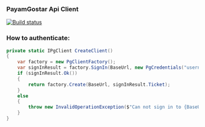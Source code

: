 ### PayamGostar Api Client

[![Build status](https://ci.appveyor.com/api/projects/status/k4igwwggo2lkm7gy?svg=true)](https://ci.appveyor.com/project/1st-dev/payamgostarapiclient)

### How to authenticate:

```cs
private static IPgClient CreateClient()
{
    var factory = new PgClientFactory();
    var signInResult = factory.SignIn(BaseUrl, new PgCredentials("username", "password"));
    if (signInResult.Ok())
    {
        return factory.Create(BaseUrl, signInResult.Ticket);
    }
    else
    {
        throw new InvalidOperationException($"Can not sign in to {BaseUrl}. Status: {signInResult.Status}");
    }
}

```
